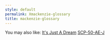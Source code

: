 ```yaml
---
style: default
permalink: Xmackenzie-glossary
title: mackenzie-glossary
---
```

You may also like:
[It's Just A Dream](http://scp-wiki.net/it-s-just-a-dream)
[SCP-50-AE-J](http://scp-wiki.net/scp-50-ae-j)